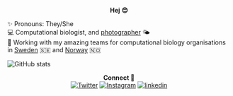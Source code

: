 <p align="center">
  <b>Hej 😊</b><br>
</p>

✨ Pronouns: They/She <br>
💻 Computational biologist, and [photographer](https://www.flickr.com/photos/nazeefafatima) 🌤 <br> 
🌸 Working with my amazing teams for computational biology organisations in [Sweden](https://github.com/RSG-Sweden) 🇸🇪 and [Norway](https://rsg-norway.iscbsc.org) 🇳🇴 <br>

![GitHub stats](https://github-readme-stats.vercel.app/api?username=Nazeeefa&show_icons=true&hide_border=true&theme=radical&count_private=1)

<p align="center">
  <b>Connect 🤝</b><br>
  <a href="https://twitter.com/_nazeefatima"><img src="https://img.icons8.com/color/50/000000/twitter-squared.png" alt="Twitter"/></a>
  <a href="https://www.instagram.com/zeeef"><img src="https://img.icons8.com/color/50/000000/instagram-new.png" alt="Instagram"/></a>
   <a href="https://www.linkedin.com/in/nazeefafatima"><img src="https://img.icons8.com/color/50/000000/linkedin.png" alt="linkedin"/></a>
</p>
